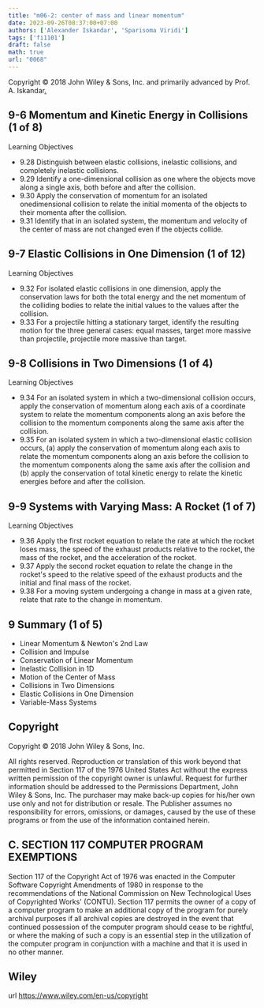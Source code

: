 ```yaml
---
title: "m06-2: center of mass and linear momentum"
date: 2023-09-26T08:37:00+07:00
authors: ['Alexander Iskandar', 'Sparisoma Viridi']
tags: ['fi1101']
draft: false
math: true
url: "0068"
---
```

Copyright © 2018 John Wiley & Sons, Inc. and primarily advanced by Prof. A. Iskandar[.](https://cdn-edunex.itb.ac.id/27677-Elementary-Physics-I/16711-Momentum-Linear-/1695691895156_Handout-FI1101-Module_06-2---ch09b.pdf)


## 9-6 Momentum and Kinetic Energy in Collisions (1 of 8)
Learning Objectives
+ 9.28 Distinguish between elastic collisions, inelastic collisions, and
completely inelastic collisions.
+ 9.29 Identify a one-dimensional collision as one where the objects
move along a single axis, both before and after the collision.
+ 9.30 Apply the conservation of momentum for an isolated onedimensional collision to relate the initial momenta of the
objects to their momenta after the collision.
+ 9.31 Identify that in an isolated system, the momentum and
velocity of the center of mass are not changed even if the
objects collide.


## 9-7 Elastic Collisions in One Dimension (1 of 12)
Learning Objectives
+ 9.32 For isolated elastic collisions in one dimension,
apply the conservation laws for both the total energy
and the net momentum of the colliding bodies to
relate the initial values to the values after the
collision.
+ 9.33 For a projectile hitting a stationary target, identify
the resulting motion for the three general cases:
equal masses, target more massive than projectile,
projectile more massive than target.


## 9-8 Collisions in Two Dimensions (1 of 4)
Learning Objectives
+ 9.34 For an isolated system in which a two-dimensional collision occurs,
apply the conservation of momentum along each axis of a coordinate
system to relate the momentum components along an axis before the
collision to the momentum components along the same axis after the
collision.
+ 9.35 For an isolated system in which a two-dimensional elastic collision
occurs, (a) apply the conservation of momentum along each axis to
relate the momentum components along an axis before the collision
to the momentum components along the same axis after the collision
and (b) apply the conservation of total kinetic energy to relate the
kinetic energies before and after the collision.


## 9-9 Systems with Varying Mass: A Rocket (1 of 7)
Learning Objectives
+ 9.36 Apply the first rocket equation to relate the rate at which
the rocket loses mass, the speed of the exhaust products
relative to the rocket, the mass of the rocket, and the
acceleration of the rocket.
+ 9.37 Apply the second rocket equation to relate the change in
the rocket's speed to the relative speed of the exhaust
products and the initial and final mass of the rocket.
+ 9.38 For a moving system undergoing a change in mass at a
given rate, relate that rate to the change in momentum.


## 9 Summary (1 of 5)
+ Linear Momentum & Newton's 2nd Law
+ Collision and Impulse
+ Conservation of Linear Momentum
+ Inelastic Collision in 1D
+ Motion of the Center of Mass
+ Collisions in Two Dimensions
+ Elastic Collisions in One Dimension
+ Variable-Mass Systems


## Copyright
Copyright © 2018 John Wiley & Sons, Inc.

All rights reserved. Reproduction or translation of this work beyond that permitted in Section 117 of the 1976 United States Act without the express written permission of the copyright owner is unlawful. Request for further information should be addressed to the Permissions Department, John Wiley & Sons, Inc. The purchaser may make back-up copies for his/her own use only and not for distribution or resale. The Publisher assumes no responsibility for errors, omissions, or damages, caused by the use of these programs or from the use of the information contained herein.


## C. SECTION 117 COMPUTER PROGRAM EXEMPTIONS
Section 117 of the Copyright Act of 1976 was enacted in the Computer Software Copyright Amendments of 1980 in response to the recommendations of the National Commission on New Technological Uses of Copyrighted Works' (CONTU). Section 117 permits the owner of a copy of a computer program to make an additional copy of the program for purely archival purposes if all archival copies are destroyed in the event that continued possession of the computer program should cease to be rightful, or where the making of such a copy is an essential step in the utilization of the computer program in conjunction with a machine and that it is used in no other manner.


## Wiley
url https://www.wiley.com/en-us/copyright